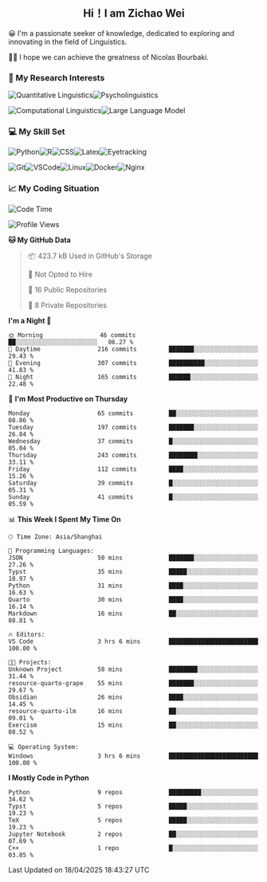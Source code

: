 

## <div align="center">Hi！I am Zichao Wei</div>

😀 I'm a passionate seeker of knowledge, dedicated to exploring and innovating in the field of Linguistics.

🙋‍♂️ I hope we can achieve the greatness of Nicolas Bourbaki.

### 🔬 My Research Interests

![Quantitative Linguistics](https://img.shields.io/badge/Quantitative%20Linguistics-%230072CC.svg?&style=for-the-badge&logo=appveyor&logoColor=white)![Psycholinguistics](https://img.shields.io/badge/Psycholinguistics-%2301a3a1.svg?&style=for-the-badge&logo=AWS%20Amplify&logoColor=white)

![Computational Linguistics](https://img.shields.io/badge/Computational%20Linguistics-%231877F2.svg?&style=for-the-badge&logo=Markdown&logoColor=white)![Large Language Model](https://img.shields.io/badge/Large%20Language%20Model-%23F76300.svg?&style=for-the-badge&logo=Android&logoColor=white)

### 💻 My Skill Set

![Python](https://img.shields.io/badge/Python-%2314354C.svg?style=for-the-badge&logo=python&logoColor=white&color=2AB3E3)![R](https://img.shields.io/badge/-R-276DC3?style=for-the-badge&logo=r&logoColor=white)![CSS](https://img.shields.io/badge/-CSS-1572B6?style=for-the-badge&logo=css3&logoColor=white)![Latex](https://img.shields.io/badge/-Latex-008080?style=for-the-badge&logo=latex&logoColor=white)![Eyetracking](https://img.shields.io/badge/Eyetracking-%230078D6?style=for-the-badge&logo=SearXNG&logoColor=#3050FF)

![Git](https://img.shields.io/badge/-Git-F05032?style=for-the-badge&logo=git&logoColor=white)![VSCode](https://img.shields.io/badge/-VSCode-007ACC?style=for-the-badge&logo=visual-studio-code&logoColor=white)![Linux](https://img.shields.io/badge/-Linux-FCC624?style=for-the-badge&logo=linux&logoColor=black)![Docker](https://img.shields.io/badge/-Docker-2496ED?style=for-the-badge&logo=docker&logoColor=white)![Nginx](https://img.shields.io/badge/-Nginx-009639?style=for-the-badge&logo=nginx&logoColor=white)

### 📈 My Coding Situation

<!--START_SECTION:waka-->
![Code Time](http://img.shields.io/badge/Code%20Time-444%20hrs%2043%20mins-blue)

![Profile Views](http://img.shields.io/badge/Profile%20Views-0-blue)

**🐱 My GitHub Data** 

> 📦 423.7 kB Used in GitHub's Storage 
 > 
> 🚫 Not Opted to Hire
 > 
> 📜 16 Public Repositories 
 > 
> 🔑 8 Private Repositories 
 > 
**I'm a Night 🦉** 

```text
🌞 Morning                46 commits          ██░░░░░░░░░░░░░░░░░░░░░░░   06.27 % 
🌆 Daytime                216 commits         ███████░░░░░░░░░░░░░░░░░░   29.43 % 
🌃 Evening                307 commits         ██████████░░░░░░░░░░░░░░░   41.83 % 
🌙 Night                  165 commits         ██████░░░░░░░░░░░░░░░░░░░   22.48 % 
```
📅 **I'm Most Productive on Thursday** 

```text
Monday                   65 commits          ██░░░░░░░░░░░░░░░░░░░░░░░   08.86 % 
Tuesday                  197 commits         ███████░░░░░░░░░░░░░░░░░░   26.84 % 
Wednesday                37 commits          █░░░░░░░░░░░░░░░░░░░░░░░░   05.04 % 
Thursday                 243 commits         ████████░░░░░░░░░░░░░░░░░   33.11 % 
Friday                   112 commits         ████░░░░░░░░░░░░░░░░░░░░░   15.26 % 
Saturday                 39 commits          █░░░░░░░░░░░░░░░░░░░░░░░░   05.31 % 
Sunday                   41 commits          █░░░░░░░░░░░░░░░░░░░░░░░░   05.59 % 
```


📊 **This Week I Spent My Time On** 

```text
🕑︎ Time Zone: Asia/Shanghai

💬 Programming Languages: 
JSON                     50 mins             ███████░░░░░░░░░░░░░░░░░░   27.26 % 
Typst                    35 mins             █████░░░░░░░░░░░░░░░░░░░░   18.97 % 
Python                   31 mins             ████░░░░░░░░░░░░░░░░░░░░░   16.63 % 
Quarto                   30 mins             ████░░░░░░░░░░░░░░░░░░░░░   16.14 % 
Markdown                 16 mins             ██░░░░░░░░░░░░░░░░░░░░░░░   08.81 % 

🔥 Editors: 
VS Code                  3 hrs 6 mins        █████████████████████████   100.00 % 

🐱‍💻 Projects: 
Unknown Project          58 mins             ████████░░░░░░░░░░░░░░░░░   31.44 % 
resource-quarto-grape    55 mins             ███████░░░░░░░░░░░░░░░░░░   29.67 % 
Obsidian                 26 mins             ████░░░░░░░░░░░░░░░░░░░░░   14.45 % 
resource-quarto-ilm      16 mins             ██░░░░░░░░░░░░░░░░░░░░░░░   09.01 % 
Exercism                 15 mins             ██░░░░░░░░░░░░░░░░░░░░░░░   08.52 % 

💻 Operating System: 
Windows                  3 hrs 6 mins        █████████████████████████   100.00 % 
```

**I Mostly Code in Python** 

```text
Python                   9 repos             █████████░░░░░░░░░░░░░░░░   34.62 % 
Typst                    5 repos             █████░░░░░░░░░░░░░░░░░░░░   19.23 % 
TeX                      5 repos             █████░░░░░░░░░░░░░░░░░░░░   19.23 % 
Jupyter Notebook         2 repos             ██░░░░░░░░░░░░░░░░░░░░░░░   07.69 % 
C++                      1 repo              █░░░░░░░░░░░░░░░░░░░░░░░░   03.85 % 
```




 Last Updated on 18/04/2025 18:43:27 UTC
<!--END_SECTION:waka-->
